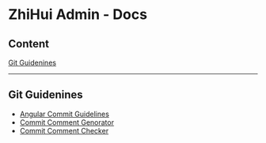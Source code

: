 # ZhiHui Admin - Docs

## Content
[Git Guidenines](#git-guidenines)
* * *

## Git Guidenines
* [Angular Commit Guidelines ](https://github.com/angular/angular.js/blob/master/DEVELOPERS.md#-git-commit-guidelines)
* [Commit Comment Genorator](https://github.com/commitizen/cz-cli)
* [Commit Comment Checker](https://github.com/conventional-changelog/commitlint)
